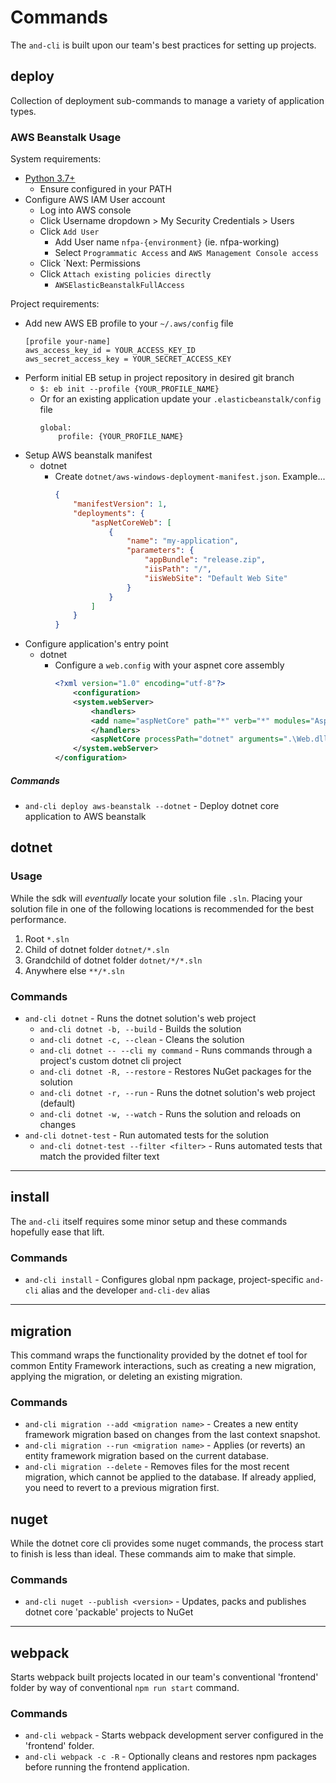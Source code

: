 # Commands

The `and-cli` is built upon our team's best practices for setting up projects.

## deploy

Collection of deployment sub-commands to manage a variety of application types.

### AWS Beanstalk Usage

System requirements:
- [Python 3.7+](https://www.python.org/ftp/python/3.7.4/python-3.7.4-amd64.exe)
    - Ensure configured in your PATH
- Configure AWS IAM User account
    - Log into AWS console
    - Click Username dropdown > My Security Credentials > Users
    - Click `Add User`
        - Add User name `nfpa-{environment}` (ie. nfpa-working)
        - Select `Programmatic Access` and `AWS Management Console access`
    - Click `Next: Permissions
    - Click `Attach existing policies directly`
        - `AWSElasticBeanstalkFullAccess`

Project requirements:
- Add new AWS EB profile to your `~/.aws/config` file
    ```
    [profile your-name]
    aws_access_key_id = YOUR_ACCESS_KEY_ID
    aws_secret_access_key = YOUR_SECRET_ACCESS_KEY
    ```
- Perform initial EB setup in project repository in desired git branch
    - `$: eb init --profile {YOUR_PROFILE_NAME}`
    - Or for an existing application update your `.elasticbeanstalk/config` file
        ```
        global:
            profile: {YOUR_PROFILE_NAME}
        ```
- Setup AWS beanstalk manifest
    - dotnet
        - Create `dotnet/aws-windows-deployment-manifest.json`. Example...
            ```json
            {
                "manifestVersion": 1,
                "deployments": {
                    "aspNetCoreWeb": [
                        {
                            "name": "my-application",
                            "parameters": {
                                "appBundle": "release.zip",
                                "iisPath": "/",
                                "iisWebSite": "Default Web Site"
                            }
                        }
                    ]
                }
            }
            ```
- Configure application's entry point
    - dotnet
       - Configure a `web.config` with your aspnet core assembly
            ```xml
            <?xml version="1.0" encoding="utf-8"?>
                <configuration>
                <system.webServer>
                    <handlers>
                    <add name="aspNetCore" path="*" verb="*" modules="AspNetCoreModule" resourceType="Unspecified" />
                    </handlers>
                    <aspNetCore processPath="dotnet" arguments=".\Web.dll" stdoutLogEnabled="false" stdoutLogFile=".\logs\stdout" forwardWindowsAuthToken="false" />
                </system.webServer>
            </configuration>
            ```

##### Commands
* `and-cli deploy aws-beanstalk --dotnet` - Deploy dotnet core application to AWS beanstalk


## dotnet

### Usage

While the sdk will _eventually_ locate your solution file `.sln`. Placing your solution file in one of the following locations is recommended for the
best performance.

1. Root `*.sln`
2. Child of dotnet folder `dotnet/*.sln`
3. Grandchild of dotnet folder `dotnet/*/*.sln`
4. Anywhere else `**/*.sln`

### Commands

* `and-cli dotnet` - Runs the dotnet solution's web project
    * `and-cli dotnet -b, --build` - Builds the solution
    * `and-cli dotnet -c, --clean` - Cleans the solution
    * `and-cli dotnet -- --cli my command` - Runs commands through a project's custom dotnet cli project
    * `and-cli dotnet -R, --restore` - Restores NuGet packages for the solution
    * `and-cli dotnet -r, --run` - Runs the dotnet solution's web project (default)
    * `and-cli dotnet -w, --watch` - Runs the solution and reloads on changes
* `and-cli dotnet-test` - Run automated tests for the solution
    * `and-cli dotnet-test --filter <filter>` - Runs automated tests that match the provided filter text

---

## install

The `and-cli` itself requires some minor setup and these commands hopefully ease that lift.

### Commands

* `and-cli install` - Configures global npm package, project-specific `and-cli` alias and the developer `and-cli-dev` alias

---

## migration

This command wraps the functionality provided by the dotnet ef tool for common Entity Framework interactions, such as creating a new migration, applying the migration, or deleting an existing migration.

### Commands

* `and-cli migration --add <migration name>` - Creates a new entity framework migration based on changes from the last context snapshot.
* `and-cli migration --run <migration name>` - Applies (or reverts) an entity framework migration based on the current database.
* `and-cli migration --delete` - Removes files for the most recent migration, which cannot be applied to the database. If already applied, you need to revert to a previous migration first.

## nuget

While the dotnet core cli provides some nuget commands, the process start to finish is less than ideal. These commands aim to make that simple.

### Commands

* `and-cli nuget --publish <version>` - Updates, packs and publishes dotnet core 'packable' projects to NuGet

---

## webpack

Starts webpack built projects located in our team's conventional 'frontend' folder by way of conventional `npm run start` command.

### Commands

* `and-cli webpack` - Starts webpack development server configured in the 'frontend' folder.
* `and-cli webpack -c -R` - Optionally cleans and restores npm packages before running the frontend application.